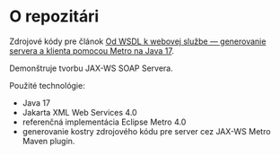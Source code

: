 # O repozitári

Zdrojové kódy pre článok [Od WSDL k webovej službe — generovanie servera a klienta pomocou Metro na Java 17](https://novotnyr.github.io/scrolls/od-wsdl-k-webovej-sluzbe-metro-pre-java-17/).

Demonštruje tvorbu JAX-WS SOAP Servera.

Použité technológie:

- Java 17
- Jakarta XML Web Services 4.0
- referenčná implementácia Eclipse Metro 4.0
- generovanie kostry zdrojového kódu pre server cez JAX-WS Metro Maven plugin.
